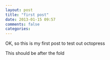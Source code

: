 ```yaml
---
layout: post
title: "first post"
date: 2013-01-15 09:57
comments: false
categories: 
---
```


OK, so this is my first post to test out octopress
<!-- more -->

This should be after the fold

